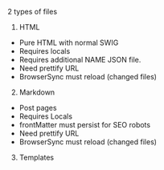 2 types of files 

1) HTML 
  - Pure HTML with normal SWIG
  - Requires locals 
  - Requires additional NAME JSON file. 
  - Need prettify URL
  - BrowserSync must reload (changed files) 
2) Markdown 
  - Post pages 
  - Requires Locals
  - frontMatter must persist for SEO robots
  - Need prettify URL
  - BrowserSync must reload (changed files) 
3) Templates
